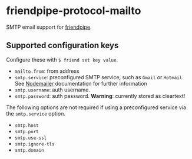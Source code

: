 # friendpipe-protocol-mailto

SMTP email support for [friendpipe](https://github.com/jaz303/friendpipe).

## Supported configuration keys

Configure these with `$ friend set key value`.

  * `mailto.from`: from address
  * `smtp.service`: preconfigured SMTP service, such as `Gmail` or `Hotmail`. See [Nodemailer](https://github.com/andris9/Nodemailer) documentation for further information
  * `smtp.username`: auth username.
  * `smtp.password`: auth password. __Warning__: currently stored as cleartext!

The following options are not required if using a preconfigured service via the `smtp.service` option.

  * `smtp.host`
  * `smtp.port`
  * `smtp.use-ssl`
  * `smtp.ignore-tls`
  * `smtp.domain`
